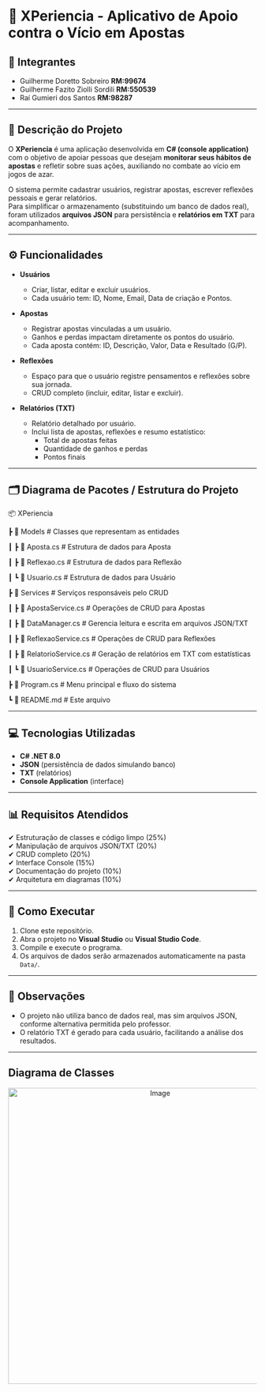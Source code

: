 # 🎲 XPeriencia - Aplicativo de Apoio contra o Vício em Apostas

## 👥 Integrantes
- Guilherme Doretto Sobreiro **RM:99674** 
- Guilherme Fazito Ziolli Sordili **RM:550539** 
- Raí Gumieri dos Santos **RM:98287**  

---

## 📌 Descrição do Projeto
O **XPeriencia** é uma aplicação desenvolvida em **C# (console application)** com o objetivo de apoiar pessoas que desejam **monitorar seus hábitos de apostas** e refletir sobre suas ações, auxiliando no combate ao vício em jogos de azar.  

O sistema permite cadastrar usuários, registrar apostas, escrever reflexões pessoais e gerar relatórios.  
Para simplificar o armazenamento (substituindo um banco de dados real), foram utilizados **arquivos JSON** para persistência e **relatórios em TXT** para acompanhamento.  

---

## ⚙️ Funcionalidades
- **Usuários**  
  - Criar, listar, editar e excluir usuários.  
  - Cada usuário tem: ID, Nome, Email, Data de criação e Pontos.  

- **Apostas**  
  - Registrar apostas vinculadas a um usuário.  
  - Ganhos e perdas impactam diretamente os pontos do usuário.  
  - Cada aposta contém: ID, Descrição, Valor, Data e Resultado (G/P).  

- **Reflexões**  
  - Espaço para que o usuário registre pensamentos e reflexões sobre sua jornada.  
  - CRUD completo (incluir, editar, listar e excluir).  

- **Relatórios (TXT)**  
  - Relatório detalhado por usuário.  
  - Inclui lista de apostas, reflexões e resumo estatístico:  
    - Total de apostas feitas  
    - Quantidade de ganhos e perdas  
    - Pontos finais  

---
## 🗂️ Diagrama de Pacotes / Estrutura do Projeto

📦 XPeriencia

┣ 📂 Models # Classes que representam as entidades

┃ ┣ 📜 Aposta.cs # Estrutura de dados para Aposta

┃ ┣ 📜 Reflexao.cs # Estrutura de dados para Reflexão

┃ ┗ 📜 Usuario.cs # Estrutura de dados para Usuário

┣ 📂 Services # Serviços responsáveis pelo CRUD

┃ ┣ 📜 ApostaService.cs # Operações de CRUD para Apostas

┃ ┣ 📜 DataManager.cs # Gerencia leitura e escrita em arquivos JSON/TXT

┃ ┣ 📜 ReflexaoService.cs # Operações de CRUD para Reflexões

┃ ┣ 📜 RelatorioService.cs # Geração de relatórios em TXT com estatísticas

┃ ┗ 📜 UsuarioService.cs # Operações de CRUD para Usuários




┣ 📜 Program.cs # Menu principal e fluxo do sistema


┗ 📜 README.md # Este arquivo

---

## 💻 Tecnologias Utilizadas
- **C# .NET 8.0**  
- **JSON** (persistência de dados simulando banco)  
- **TXT** (relatórios)  
- **Console Application** (interface)  

---

## 📊 Requisitos Atendidos
✔ Estruturação de classes e código limpo (25%)  
✔ Manipulação de arquivos JSON/TXT (20%)  
✔ CRUD completo (20%)  
✔ Interface Console (15%)  
✔ Documentação do projeto (10%)  
✔ Arquitetura em diagramas (10%)  

---

## 🚀 Como Executar
1. Clone este repositório.  
2. Abra o projeto no **Visual Studio** ou **Visual Studio Code**.  
3. Compile e execute o programa.  
4. Os arquivos de dados serão armazenados automaticamente na pasta `Data/`.  

---

## 📎 Observações
- O projeto não utiliza banco de dados real, mas sim arquivos JSON, conforme alternativa permitida pelo professor.  
- O relatório TXT é gerado para cada usuário, facilitando a análise dos resultados.  

--- 

## Diagrama de Classes 
<div align="center"> 
  <img width="600" height="600" align="center" alt="Image" src="https://github.com/user-attachments/assets/4a6b00f7-bf0b-4956-96f6-9c5ecbc556f4" />
</div>
